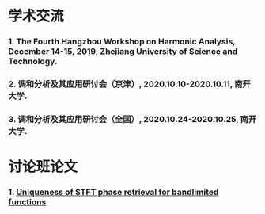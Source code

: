 # 学术交流

### 1. The Fourth Hangzhou Workshop on Harmonic Analysis, December 14-15, 2019, Zhejiang University of Science and Technology.
### 2. 调和分析及其应用研讨会（京津）, 2020.10.10-2020.10.11, 南开大学.
### 3. 调和分析及其应用研讨会（全国）, 2020.10.24-2020.10.25, 南开大学.

# 讨论班论文

### 1. <a href="/UniquenessofSTFT.pdf">Uniqueness of STFT phase retrieval for bandlimited functions</a>
